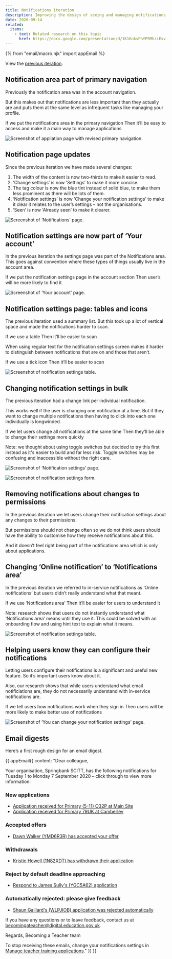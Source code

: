 ```yaml
---
title: Notifications iteration
description: Improving the design of seeing and managing notifications
date: 2020-09-14
related:
  items:
    - text: Related research on this topic
      href: https://docs.google.com/presentation/d/1K1GnksPhYP9MhziExv-Iz8q-_fHSfC00Gx4cbXdAdD8/edit?usp=sharing
---
```


{% from "email/macro.njk" import appEmail %}

View the [previous iteration](/manage-teacher-training-applications/notifications/).

## Notification area part of primary navigation

Previously the notification area was in the account navigation.

But this makes out that notifications are less important than they actually are and puts them at the same level as infrequent tasks like managing your profile.

If we put the notifications area in the primary navigation
Then it’ll be easy to access and make it a main way to manage applications

![Screenshot of appliation page with revised primary navigation.](primary-navigation.png)

## Notification page updates

Since the previous iteration we have made several changes:

1. The width of the content is now two-thirds to make it easier to read.
2. ‘Change settings’ is now ‘Settings’ to make it more concise.
3. The tag colour is now the blue tint instead of solid blue, to make them less prominent as there will be lots of them.
4. ‘Notification settings’ is now ‘Change your notification settings’ to make it clear it relates to the user’s settings – not the organisations.
5. ‘Seen’ is now ‘Already seen’ to make it clearer.

![Screenshot of ‘Notifications’ page.](notifications-page.png)

## Notification settings are now part of ‘Your account’

In the previous iteration the settings page was part of the Notifications area. This goes against convention where these types of things usually live in the account area.

If we put the notification settings page in the account section
Then user’s will be more likely to find it

![Screenshot of ‘Your account’ page.](account-page.png)

## Notification settings page: tables and icons

The previous iteration used a summary list. But this took up a lot of vertical space and made the notifications harder to scan.

If we use a table
Then it’ll be easier to scan

When using regular text for the notification settings screen makes it harder to distinguish between notifications that are on and those that aren’t.

If we use a tick icon
Then it’ll be easier to scan

![Screenshot of notification settings table.](table-layout.png)

## Changing notification settings in bulk

The previous iteration had a change link per individual notification.

This works well if the user is changing one notification at a time. But if they want to change multiple notifications then having to click into each one individually is longwinded.

If we let users change all notifications at the same time
Then they’ll be able to change their settings more quickly

Note: we thought about using toggle switches but decided to try this first instead as it's easier to build and far less risk. Toggle switches may be confusing and inaccessible without the right care.

![Screenshot of ‘Notification settings’ page.](settings-page.png "There’s a change link per organisational relationship")

![Screenshot of notification settings form.](edit-settings-form.png "Users can make changes to multiple notifications in one form")

## Removing notifications about changes to permissions

In the previous iteration we let users change their notification settings about any changes to their permissions.

But permissions should not change often so we do not think users should have the ability to customise how they receive notifications about this.

And it doesn’t feel right being part of the notifications area which is only about applications.

## Changing ‘Online notification’ to ‘Notifications area’

In the previous iteration we referred to in-service notifications as ‘Online notifications’ but users didn’t really understand what that meant.

If we use ‘Notifications area’
Then it’ll be easier for users to understand it

Note: research shows that users do not instantly understand what ‘Notifications area’ means until they use it. This could be solved with an onboarding flow and using hint text to explain what it means.

![Screenshot of notification settings table.](table-layout.png)

## Helping users know they can configure their notifications

Letting users configure their notifications is a significant and useful new feature. So it’s important users know about it.

Also, our research shows that while users understand what email notificiations are, they do not necessarily understand with in-service notifications are.

If we tell users how notifications work when they sign in
Then users will be more likely to make better use of notifications

![Screenshot of ‘You can change your notification settings’ page.](onboarding-prompt.png)

## Email digests

Here’s a first rough design for an email digest.

{{ appEmail({
  content: "Dear colleague,

Your organisation, Springbank SCITT, has the following notifications for Tuesday 1 to Monday 7 September 2020 – click through to view more information:

### New applications

- [Application received for Primary (5-11) O32P at Main Site](/)
- [Application received for Primary 79UK at Camberley](/)

### Accepted offers

- [Dawn Walker (YMD6R3R) has accepted your offer](/)

### Withdrawals

- [Kristie Howell (1N82XDT) has withdrawn their application](/)

### Reject by default deadline approaching

- [Respond to James Sully's (YGC5A62) application](/)

### Automatically rejected: please give feedback

- [Shaun Gaillard's (WLPJIOB) application was rejected automatically](/)

If you have any questions or to leave feedback, contact us at <becomingateacher@digital.education.gov.uk>.

Regards,
Becoming a Teacher team

To stop receiving these emails, change your notifications settings in [Manage teacher training applications](/)."
}) }}
